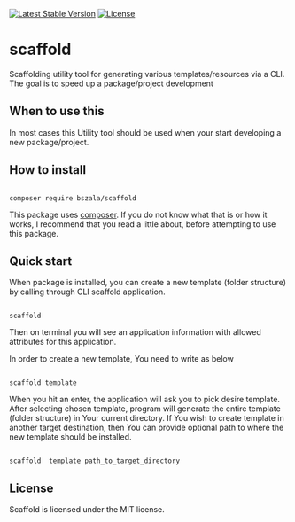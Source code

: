 [![Latest Stable Version](https://poser.pugx.org/bszala/scaffold/v/stable)](https://packagist.org/packages/bszala/scaffold)
[![License](https://poser.pugx.org/bszala/scaffold/license)](https://packagist.org/packages/bszala/scaffold)

# scaffold
Scaffolding utility tool for generating various templates/resources via a CLI. The goal is to speed up a package/project development


## When to use this ##

In most cases this Utility tool should be used when your start developing a new package/project. 

## How to install ##

```

composer require bszala/scaffold 
```

This package uses [composer](https://getcomposer.org/). If you do not know what that is or how it works, I recommend that you read a little about, before attempting to use this package.


## Quick start ##

When package is installed, you can create a new template (folder structure) by calling through CLI scaffold application. 

```

scaffold 
```

Then on terminal you will see an application information with allowed attributes for this application.

In order to create a new template, You need to write as below

```

scaffold template 
```

When you hit an enter, the application will ask you to pick desire template. After selecting chosen template, 
program will generate the entire template (folder structure) in Your current directory. If You wish to create  template in another target destination, then You can provide optional path to where the new template should be installed.

```

scaffold  template path_to_target_directory
```

## License ##

Scaffold is licensed under the MIT license.
